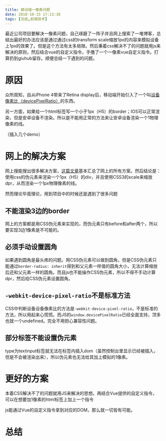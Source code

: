```yaml
---
title: 移动端一像素问题
date: 2018-10-15 17:13:38
tags: [总结,前端技术]
---
```


最近公司项目要解决一像素问题，自己琢磨了一阵子并且网上搜索了一堆博客，总结出最好的办法应该是通过通过css的transform scale缩放1px的内容来模拟设备上1px的效果了。但是这个方法有太多局限。然后秉着css解决不了的问题就用js来解决的原则，然后结合vue的自定义指令，手撸了一个一像素vue自定义指令。打算扔到giuhub留存。顺便总结一下遇到的问题。

<!-- more -->

# 原因

众所周知，自从iPhone 4带来了Retina display后，移动端开始引入了一个叫[设备像素比（devicePixelRatio）](https://www.zhangxinxu.com/wordpress/2012/08/window-devicepixelratio/)的东西。


另一方面，如果给一个html标签写一个小于1px（H5）的border；IOS可以正常渲染，但是安卓设备不渲染。所以是不能用正常的方法来让安卓设备渲染一个1物理像素的线。

（插入几个demo）

# 网上的解决方案

网上搜能搜出很多解决方案，[这篇文章](https://segmentfault.com/a/1190000007604842)基本汇总了网上的所有方案。然后结论是：使用css的伪元素来渲染一个1px（H5）的div，并且使用CSS3的scale来缩放dpr，从而渲染一个1px物理像素的线。

然而理论毕竟理论，用到项目中的时候还是遇到了很多问题

## 不能渲染3边的border

网上的方案都是用CSS伪元素来实现的，而伪元素只有before和after两个，所以要实现3边1像素是不可能的。

## 必须手动设置圆角

如果遇到圆角是最头疼的问题。用CSS伪元素可以做到圆角，但是CSS伪元素只能通过`border-radius: inherit`得到和父元素一样值的圆角大小，无法计算缩放后还和父元素一样的圆角。而且js也不能操作CSS伪元素，所以不得不手动计算dpr，然后给CSS伪元素设置圆角。


## `-webkit-device-pixel-ratio`不是标准方法



CSS中判断设备设备像素比的方法是`-webkit-device-pixel-ratio`，不是标准的方法，所以用起来心慌慌。而JS的`window.devicePixelRatio`已经全面支持，顶多也就一个undefined。完全不用担心兼容性问题。

## 部分标签不能设置伪元素

type为textinput标签就无法在标签内插入dom（虽然控制台里显示已经被插入，但是不会被渲染出来），所以伪元素也无法给其加上模拟的1像素。



# 更好的方案

本着CSS解决不了的问题就用JS来解决的思想。再结合Vue提供的自定义指令，可以在想要加1像素的html标签上加上一个指令

js能通过Vue的自定义指令拿到对应的DOM，那么就一切皆有可能。

# 总结